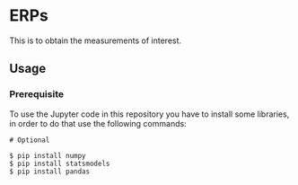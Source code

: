 # ERPs

This is to obtain the measurements of interest. 

## Usage

### Prerequisite

To use the Jupyter code in this repository you have to install some libraries, in order to do that use the following commands:

```
# Optional

$ pip install numpy
$ pip install statsmodels
$ pip install pandas

```
